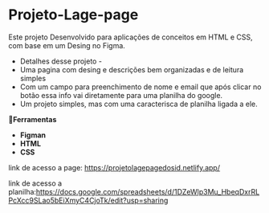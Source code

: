 # Projeto-Lage-page
Este projeto Desenvolvido para aplicações de conceitos em HTML e CSS, com base em um Desing no Figma.

- Detalhes desse projeto -
- Uma pagina com desing e descrições bem organizadas e de leitura simples
- Com um campo para preenchimento de nome e email que após clicar no botão essa info vai diretamente para uma planilha do google.
- Um projeto simples, mas com uma caracterisca de planilha ligada a ele.

**🔨Ferramentas**

- **Figman**
- **HTML**
- **CSS**

link de acesso a page: https://projetolagepagedosid.netlify.app/

link de acesso a planilha:https://docs.google.com/spreadsheets/d/1DZeWlp3Mu_HbeqDxrRLPcXcc9SLao5bEiXmyC4CjoTk/edit?usp=sharing
